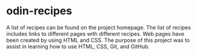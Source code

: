 # odin-recipes
A list of recipes can be found on the project homepage. The list of recipes includes links to different pages with different recipes. Web pages have been created by using HTML and CSS. The purpose of this project was to assist in learning how to use HTML, CSS, Git, and GitHub.
